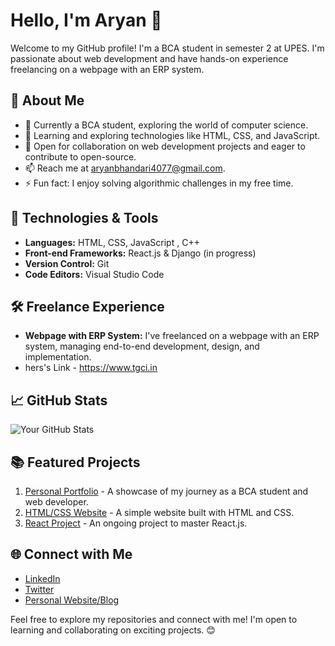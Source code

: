 # Hello, I'm Aryan 👋

Welcome to my GitHub profile! I'm a BCA student in semester 2 at UPES. I'm passionate about web development and have hands-on experience freelancing on a webpage with an ERP system.

## 🚀 About Me

- 💼 Currently a BCA student, exploring the world of computer science.
- 🌱 Learning and exploring technologies like HTML, CSS, and JavaScript.
- 👯 Open for collaboration on web development projects and eager to contribute to open-source.
- 📫 Reach me at aryanbhandari4077@gmail.com.
- ⚡ Fun fact: I enjoy solving algorithmic challenges in my free time.

## 🔧 Technologies & Tools

- **Languages:** HTML, CSS, JavaScript , C++
- **Front-end Frameworks:** React.js & Django (in progress)
- **Version Control:** Git
- **Code Editors:** Visual Studio Code

## 🛠️ Freelance Experience

- **Webpage with ERP System:** I've freelanced on a webpage with an ERP system, managing end-to-end development, design, and implementation.
- hers's Link - https://www.tgci.in

## 📈 GitHub Stats

![Your GitHub Stats](https://github-readme-stats.vercel.app/api?username=your-username&show_icons=true&theme=radical)

## 📚 Featured Projects

1. [Personal Portfolio](link) - A showcase of my journey as a BCA student and web developer.
2. [HTML/CSS Website](link) - A simple website built with HTML and CSS.
3. [React Project](link) - An ongoing project to master React.js.

## 🌐 Connect with Me

- [LinkedIn](your-linkedin-profile)
- [Twitter](your-twitter-profile)
- [Personal Website/Blog](your-website)

Feel free to explore my repositories and connect with me! I'm open to learning and collaborating on exciting projects. 😊

